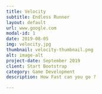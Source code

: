 ```yaml
---
title: Velocity
subtitle: Endless Runner
layout: default
url: www.google.com
modal-id: 1
date: 2019-08-05
img: velocity.jpg
thumbnail: velocity-thumbnail.png
alt: image-alt
project-date: September 2019
client: Start Bootstrap
category: Game Development
description: How Fast can you go ?

---
```


